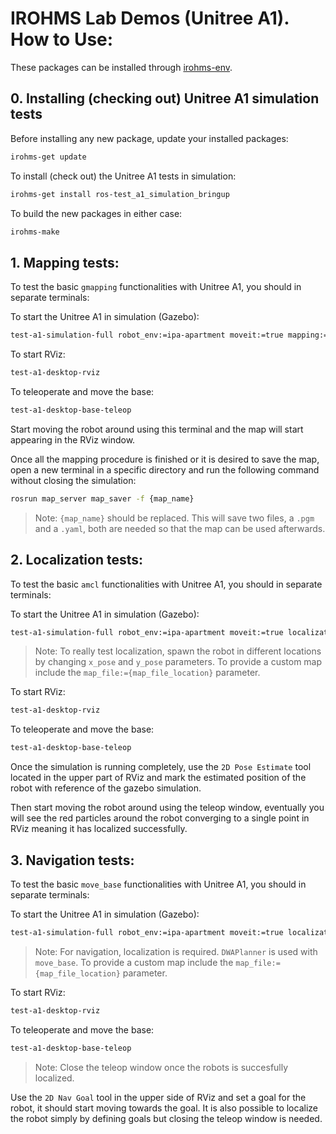 # IROHMS Lab Demos (Unitree A1). How to Use:

These packages can be installed through [irohms-env](https://github.com/juandhv/tue-env).

## 0. Installing (checking out) Unitree A1 simulation tests

Before installing any new package, update your installed packages:

```bash
irohms-get update
```

To install (check out) the Unitree A1 tests in simulation:

```bash
irohms-get install ros-test_a1_simulation_bringup
```

To build the new packages in either case:

```bash
irohms-make
```

## 1. Mapping tests:

To test the basic `gmapping` functionalities with Unitree A1, you should in separate terminals:

To start the Unitree A1 in simulation (Gazebo):

```bash
test-a1-simulation-full robot_env:=ipa-apartment moveit:=true mapping:=true
```

To start RViz:

```bash
test-a1-desktop-rviz
```

To teleoperate and move the base:

```bash
test-a1-desktop-base-teleop
```

Start moving the robot around using this terminal and the map will start appearing in the RViz window.

Once all the mapping procedure is finished or it is desired to save the map, open a new terminal in a specific directory and run the following command without closing the simulation:

```bash
rosrun map_server map_saver -f {map_name}
```

> Note: `{map_name}` should be replaced. This will save two files, a `.pgm` and a `.yaml`, both are needed so that the map can be used afterwards.

## 2. Localization tests:

To test the basic `amcl` functionalities with Unitree A1, you should in separate terminals:

To start the Unitree A1 in simulation (Gazebo):

```bash
test-a1-simulation-full robot_env:=ipa-apartment moveit:=true localization:=true x_pose:=4 y_pose:=-4
```

> Note: To really test localization, spawn the robot in different locations by changing `x_pose` and `y_pose` parameters. To provide a custom map include the `map_file:={map_file_location}` parameter.

To start RViz:

```bash
test-a1-desktop-rviz
```

To teleoperate and move the base:

```bash
test-a1-desktop-base-teleop
```

Once the simulation is running completely, use the `2D Pose Estimate` tool located in the upper part of RViz and mark the estimated position of the robot with reference of the gazebo simulation.

Then start moving the robot around using the teleop window, eventually you will see the red particles around the robot converging to a single point in RViz meaning it has localized successfully.

## 3. Navigation tests:

To test the basic `move_base` functionalities with Unitree A1, you should in separate terminals:

To start the Unitree A1 in simulation (Gazebo):

```bash
test-a1-simulation-full robot_env:=ipa-apartment moveit:=true localization:=true navigation:=true x_pose:=4 y_pose:=-4
```

> Note: For navigation, localization is required. `DWAPlanner` is used with `move_base`. To provide a custom map include the `map_file:={map_file_location}` parameter.

To start RViz:

```bash
test-a1-desktop-rviz
```

To teleoperate and move the base:

```bash
test-a1-desktop-base-teleop
```

> Note: Close the teleop window once the robots is succesfully localized.

Use the `2D Nav Goal` tool in the upper side of RViz and set a goal for the robot, it should start moving towards the goal. It is also possible to localize the robot simply by defining goals but closing the teleop window is needed.
